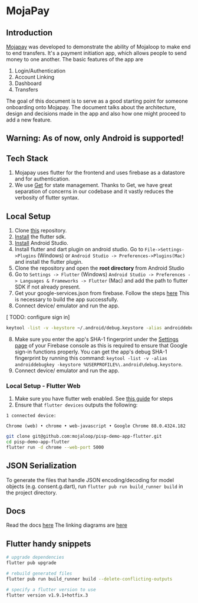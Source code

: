 # MojaPay

## Introduction

[Mojapay](https://github.com/mojaloop/pisp-demo-app-flutter) was developed to demonstrate the ability of Mojaloop to make end to end transfers. It's a payment initiation app, which allows people to send money to one another. The basic features of the app are

1. Login/Authentication
2. Account Linking
3. Dashboard
4. Transfers

The goal of this document is to serve as a good starting point for someone onboarding onto Mojapay. The document talks about the architecture, design and decisions made in the app and also how one might proceed to add a new feature.

## Warning: As of now, only Android is supported!

## Tech Stack

1. Mojapay uses flutter for the frontend and uses firebase as a datastore and for authentication.
2. We use [Get](https://pub.dev/packages/get) for state management. Thanks to Get, we have great separation of concerns in our codebase and it vastly reduces the verbosity of flutter syntax.

## Local Setup

1. Clone [this](https://github.com/mojaloop/pisp-demo-app-flutter) repository.
2. [Install](https://flutter.dev/docs/get-started/install) the flutter sdk.
3. [Install](https://developer.android.com/studio/install) Android Studio.
4. Install flutter and dart plugin on android studio. Go to `File->Settings->Plugins` (Windows) or `Android Studio -> Preferences->Plugins(Mac)` and install the flutter plugin.
5. Clone the repository and open the **root directory** from Android Studio
6. Go to `Settings -> Flutter` (Windows) `Android Studio -> Preferences -> Languages & Frameworks -> Flutter` (Mac)  and add the path to flutter SDK if not already present.
7. Get your google-services.json from firebase. Follow the steps [here](https://www.digitalocean.com/community/tutorials/flutter-firebase-setup) This is necessary to build the app successfully.
8. Connect device/ emulator and run the app.


[ TODO: configure sign in]


```bash
keytool -list -v -keystore ~/.android/debug.keystore -alias androiddebugkey -storepass android -keypass android
```


8. Make sure you enter the app's SHA-1 fingerprint under the [Settings page](https://console.firebase.google.com/u/0/project/_/settings/general) of your Firebase console as this is required to ensure that Google sign-in functions properly. You can get the app's debug SHA-1 fingerprint by running this command: `keytool -list -v -alias androiddebugkey -keystore %USERPROFILE%\.android\debug.keystore`.
9. Connect device/ emulator and run the app.


### Local Setup - Flutter Web

1. Make sure you have flutter web enabled. See [this guide](https://flutter.dev/docs/get-started/web) for steps
2. Ensure that `flutter devices` outputs the following:

```
1 connected device:

Chrome (web) • chrome • web-javascript • Google Chrome 88.0.4324.182
```

```bash
git clone git@github.com:mojaloop/pisp-demo-app-flutter.git
cd pisp-demo-app-flutter
flutter run -d chrome --web-port 5000
```

## JSON Serialization

To generate the files that handle JSON encoding/decoding for model objects (e.g. consent.g.dart), run `flutter pub run build_runner build` in the project directory.
   
## Docs

Read the docs [here](docs/)
The linking diagrams are [here](https://github.com/mojaloop/pisp-demo-server/tree/master/docs/assets/diagrams/transfer)


## Flutter handy snippets


```bash
# upgrade dependencies
flutter pub upgrade

# rebuild generated files
flutter pub run build_runner build --delete-conflicting-outputs

# specify a flutter version to use
flutter version v1.9.1+hotfix.3
```